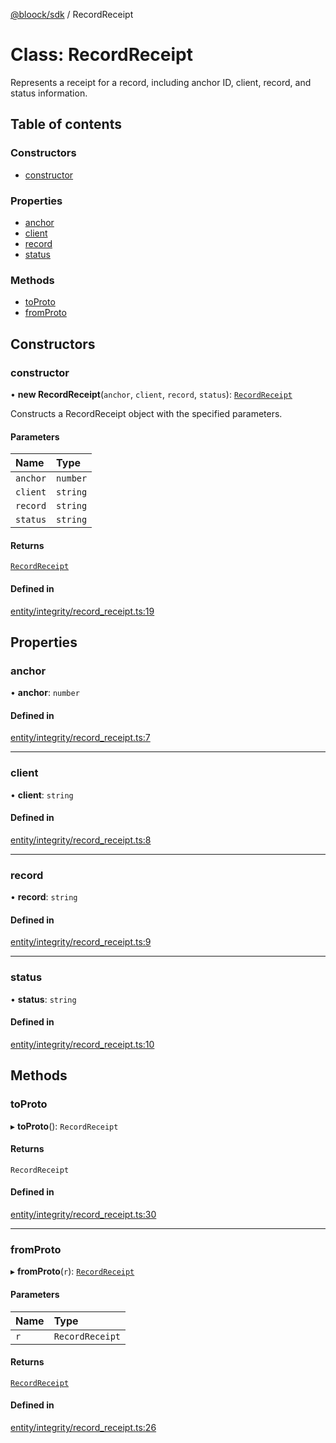 [@bloock/sdk](../index.md) / RecordReceipt

# Class: RecordReceipt

Represents a receipt for a record, including anchor ID, client, record, and status information.

## Table of contents

### Constructors

- [constructor](RecordReceipt.md#constructor)

### Properties

- [anchor](RecordReceipt.md#anchor)
- [client](RecordReceipt.md#client)
- [record](RecordReceipt.md#record)
- [status](RecordReceipt.md#status)

### Methods

- [toProto](RecordReceipt.md#toproto)
- [fromProto](RecordReceipt.md#fromproto)

## Constructors

### constructor

• **new RecordReceipt**(`anchor`, `client`, `record`, `status`): [`RecordReceipt`](RecordReceipt.md)

Constructs a RecordReceipt object with the specified parameters.

#### Parameters

| Name | Type |
| :------ | :------ |
| `anchor` | `number` |
| `client` | `string` |
| `record` | `string` |
| `status` | `string` |

#### Returns

[`RecordReceipt`](RecordReceipt.md)

#### Defined in

[entity/integrity/record_receipt.ts:19](https://github.com/bloock/bloock-sdk/blob/cd5373f/languages/js/src/entity/integrity/record_receipt.ts#L19)

## Properties

### anchor

• **anchor**: `number`

#### Defined in

[entity/integrity/record_receipt.ts:7](https://github.com/bloock/bloock-sdk/blob/cd5373f/languages/js/src/entity/integrity/record_receipt.ts#L7)

___

### client

• **client**: `string`

#### Defined in

[entity/integrity/record_receipt.ts:8](https://github.com/bloock/bloock-sdk/blob/cd5373f/languages/js/src/entity/integrity/record_receipt.ts#L8)

___

### record

• **record**: `string`

#### Defined in

[entity/integrity/record_receipt.ts:9](https://github.com/bloock/bloock-sdk/blob/cd5373f/languages/js/src/entity/integrity/record_receipt.ts#L9)

___

### status

• **status**: `string`

#### Defined in

[entity/integrity/record_receipt.ts:10](https://github.com/bloock/bloock-sdk/blob/cd5373f/languages/js/src/entity/integrity/record_receipt.ts#L10)

## Methods

### toProto

▸ **toProto**(): `RecordReceipt`

#### Returns

`RecordReceipt`

#### Defined in

[entity/integrity/record_receipt.ts:30](https://github.com/bloock/bloock-sdk/blob/cd5373f/languages/js/src/entity/integrity/record_receipt.ts#L30)

___

### fromProto

▸ **fromProto**(`r`): [`RecordReceipt`](RecordReceipt.md)

#### Parameters

| Name | Type |
| :------ | :------ |
| `r` | `RecordReceipt` |

#### Returns

[`RecordReceipt`](RecordReceipt.md)

#### Defined in

[entity/integrity/record_receipt.ts:26](https://github.com/bloock/bloock-sdk/blob/cd5373f/languages/js/src/entity/integrity/record_receipt.ts#L26)
